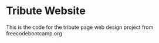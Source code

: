 <h1>Tribute Website</h1>
<p>This is the code for the tribute page web design project from freecodebootcamp.org</p>